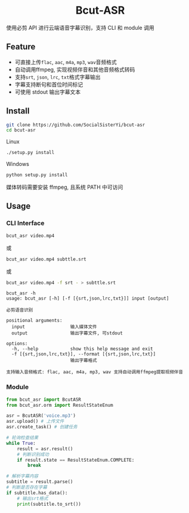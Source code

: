 <h1 align="center">Bcut-ASR</h1>

使用必剪 API 进行云端语音字幕识别，支持 CLI 和 module 调用

## Feature

- 可直接上传`flac`, `aac`, `m4a`, `mp3`, `wav`音频格式
- 自动调用ffmpeg, 实现视频伴音和其他音频格式转码
- 支持`srt`, `json`, `lrc`, `txt`格式字幕输出
- 字幕支持断句和首位时间标记
- 可使用 stdout 输出字幕文本

## Install

```bash
git clone https://github.com/SocialSisterYi/bcut-asr
cd bcut-asr
```
Linux
```bash
./setup.py install
```
Windows
```cmd
python setup.py install
```

媒体转码需要安装 ffmpeg, 且系统 PATH 中可访问

## Usage

### CLI Interface

```bash
bcut_asr video.mp4
```

或

```bash
bcut_asr video.mp4 subttle.srt
```

或

```bash
bcut_asr video.mp4 -f srt - > subttle.srt
```

```
bcut_asr -h                
usage: bcut_asr [-h] [-f [{srt,json,lrc,txt}]] input [output]

必剪语音识别

positional arguments:
  input                 输入媒体文件
  output                输出字幕文件, 可stdout

options:
  -h, --help            show this help message and exit
  -f [{srt,json,lrc,txt}], --format [{srt,json,lrc,txt}]
                        输出字幕格式

支持输入音频格式: flac, aac, m4a, mp3, wav 支持自动调用ffmpeg提取视频伴音
```

### Module

```python
from bcut_asr import BcutASR
from bcut_asr.orm import ResultStateEnum

asr = BcutASR('voice.mp3')
asr.upload() # 上传文件
asr.create_task() # 创建任务

# 轮询检查结果
while True:
    result = asr.result()
    # 判断识别成功
    if result.state == ResultStateEnum.COMPLETE:
        break

# 解析字幕内容
subtitle = result.parse()
# 判断是否存在字幕
if subtitle.has_data():
    # 输出srt格式
    print(subtitle.to_srt())
```
